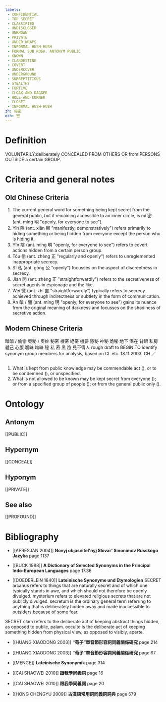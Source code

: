 ```yaml
---
labels: 
 - CONFIDENTIAL
 - TOP SECRET
 - CLASSIFIED
 - UNDISCLOSED
 - UNKNOWN
 - PRIVATE
 - UNDER WRAPS
 - INFORMAL HUSH-HUSH
 - FORMAL SUB ROSA. ANTONYM PUBLIC
 - KNOWN
 - CLANDESTINE
 - COVERT
 - UNDERCOVER
 - UNDERGROUND
 - SURREPTITIOUS
 - STEALTHY
 - FURTIVE
 - CLOAK-AND-DAGGER
 - HOLE-AND-CORNER
 - CLOSET
 - INFORMAL HUSH-HUSH
zh: 祕密
och: 密
---
```


# Definition
VOLUNTARILY:deliberately CONCEALED FROM OTHERS OR from PERSONS OUTSIDE a certain GROUP.
# Criteria and general notes
## Old Chinese Criteria
1. The current general word for something being kept secret from the general public, but it remaining accessible to an inner circle, is mì 密 (ant. míng 明 "openly, for everyone to see").
2. Yǐn 隱 (ant. xiǎn 顯 "manifestly, demonstratively") refers primarily to hiding something or being hidden from everyone except the person who is hiding it.
3. Yīn 陰 (ant. míng 明 "openly, for everyone to see") refers to covert actions hidden from a certain person group.
4. Tōu 偷 (ant. zhèng 正 "regularly and openly") refers to unreglemented inappropriate secrecy.
5. Sī 私 (ant. gōng 公 "openly") focusses on the aspect of discreetness in secrecy.
6. Jiàn 間 (ant. zhèng 正 "straightforwardly") refers to the secretiveness of secret agents in espionage and the like.
7. Wēi 微 (ant. zhí 直 "straightforwardly") typically refers to secrecy achieved through indirectness or subtlety in the form of communication.
8. Àn 暗 / 闇 (ant. míng 明 "openly, for everyone to see") gains its nuance from the original meaning of darkness and focusses on the shadiness of secretive action.
## Modern Chinese Criteria
暗暗 / 偷偷
奧秘 / 奧妙
秘密
機密
絕密
機要
隱秘
神秘
詭秘
地下
潛在
背眼
私房
體己
心腹
曖昧
暗昧
秘
私
密
黑
陰
見不得人
rough draft to BEGIN TO identify synonym group members for analysis, based on CL etc. 18.11.2003. CH ／
## 
1. What is kept from public knowledge may be commendable act (), or to be condemned (), or unspecified.
2. What is not allowed to be known may be kept secret from everyone (); or from a specified group of people (); or from the general public only ().
# Ontology

## Antonym
[[PUBLIC]]
## Hypernym
[[CONCEAL]]
## Hyponym
[[PRIVATE]]
## See also
[[PROFOUND]]
# Bibliography
- [[APRESJAN 2004]]
**Novyj objasnitel'nyj Slovar' Sinonimov Russkogo Jazyka** page 1137

- [[BUCK 1988]]
**A Dictionary of Selected Synonyms in the Principal Indo-European Languages** page 17.36

- [[DOEDERLEIN 1840]]
**Lateinische Synonyme und Etymologien** 
SECRET
arcanus refers to things that are naturally secret and of which one typically stands in awe, and which should not therefore be openly divulged.
mysterium refers to elevated religious secrets that are not publicly divulged.
secretum is the ordinary general term referring to anything that is deliberately hidden away and made inaccessible to outsiders because of some fear.

SECRET
clam refers to the deliberate act of keeping abstract things hidden, as opposed to public, palam.
occulte is the deliberate act of keeping something hidden from physical view, as opposed to visibly, aperte.
- [[HUANG XIAODONG 2003]]
**“荀子”單音節形容詞同義關係研究** page 214

- [[HUANG XIAODONG 2003]]
**“荀子”單音節形容詞同義關係研究** page 67

- [[MENGE]]
**Lateinische Synonymik** page 314

- [[CAI SHAOWEI 2010]]
**跟我學同義詞** page 16

- [[CAI SHAOWEI 2010]]
**跟我學同義詞** page 20

- [[HONG CHENGYU 2009]]
**古漢語常用詞同義詞詞典** page 579
